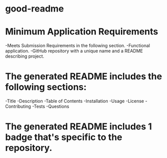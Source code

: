 # good-readme
# Minimum Application Requirements
-Meets Submission Requirements in the following section.
-Functional application.
-GitHub repository with a unique name and a README describing project.

# The generated README includes the following sections:

-Title
-Description
-Table of Contents
-Installation
-Usage
-License
-Contributing
-Tests
-Questions

# The generated README includes 1 badge that's specific to the repository.
